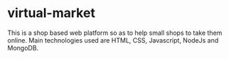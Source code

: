 # virtual-market
This is a shop based web platform so as to help small shops to take them online. Main technologies used are HTML, CSS, Javascript, NodeJs and MongoDB.
